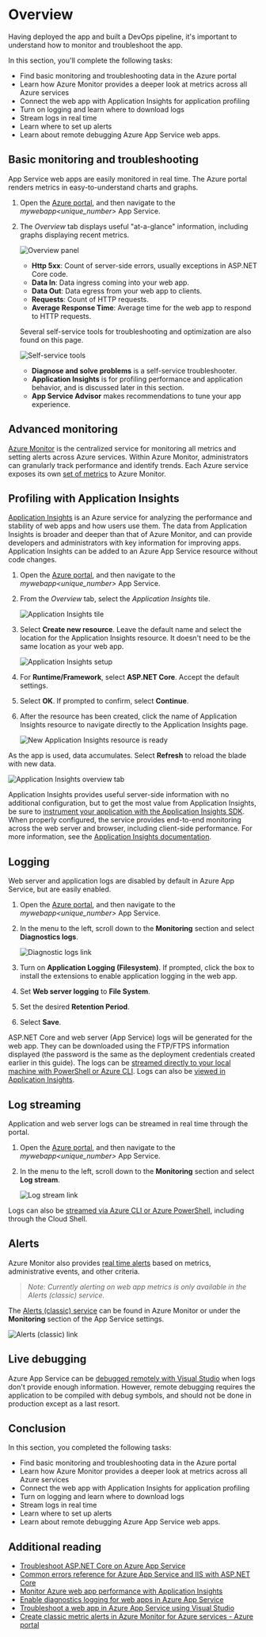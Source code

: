 # Overview

Having deployed the app and built a DevOps pipeline, it's important to understand how to monitor and troubleshoot the app.

In this section, you'll complete the following tasks:

* Find basic monitoring and troubleshooting data in the Azure portal
* Learn how Azure Monitor provides a deeper look at metrics across all Azure services
* Connect the web app with Application Insights for application profiling
* Turn on logging and learn where to download logs
* Stream logs in real time
* Learn where to set up alerts
* Learn about remote debugging Azure App Service web apps.

## Basic monitoring and troubleshooting

App Service web apps are easily monitored in real time. The Azure portal renders metrics in easy-to-understand charts and graphs.

1. Open the [Azure portal](https://portal.azure.com), and then navigate to the *mywebapp\<unique_number\>* App Service.

1. The *Overview* tab displays useful "at-a-glance" information, including graphs displaying recent metrics.

    ![Overview panel](./media/05/overview.png)

    * **Http 5xx**: Count of server-side errors, usually exceptions in ASP.NET Core code.
    * **Data In**: Data ingress coming into your web app.
    * **Data Out**: Data egress from your web app to clients.
    * **Requests**: Count of HTTP requests.
    * **Average Response Time**: Average time for the web app to respond to HTTP requests.

    Several self-service tools for troubleshooting and optimization are also found on this page.

    ![Self-service tools](./media/05/wizards.png)
    
    * **Diagnose and solve problems** is a self-service troubleshooter. 
    * **Application Insights** is for profiling performance and application behavior, and is discussed later in this section.
    * **App Service Advisor** makes recommendations to tune your app experience.

## Advanced monitoring

[Azure Monitor](https://docs.microsoft.com/azure/monitoring-and-diagnostics/) is the centralized service for monitoring all metrics and setting alerts across Azure services. Within Azure Monitor, administrators can granularly track performance and identify trends. Each Azure service exposes its own [set of metrics](https://docs.microsoft.com/azure/monitoring-and-diagnostics/monitoring-supported-metrics#microsoftwebsites-excluding-functions) to Azure Monitor.

## Profiling with Application Insights

[Application Insights](https://docs.microsoft.com/azure/application-insights/app-insights-overview) is an Azure service for analyzing the performance and stability of web apps and how users use them. The data from Application Insights is broader and deeper than that of Azure Monitor, and can provide developers and administrators with key information for improving apps. Application Insights can be added to an Azure App Service resource without code changes.

1. Open the [Azure portal](https://portal.azure.com), and then navigate to the *mywebapp\<unique_number\>* App Service.
1. From the *Overview* tab, select the *Application Insights* tile.
    
    ![Application Insights tile](./media/05/app-insights.png)

1. Select **Create new resource**. Leave the default name and select the location for the Application Insights resource. It doesn't need to be the same location as your web app.
    
    ![Application Insights setup](./media/05/new-app-insights.png)

1. For **Runtime/Framework**, select **ASP.NET Core**. Accept the default settings.
1. Select **OK**. If prompted to confirm, select **Continue**.
1. After the resource has been created, click the name of Application Insights resource to navigate directly to the Application Insights page.
    
    ![New Application Insights resource is ready](./media/05/new-app-insights-done.png)

As the app is used, data accumulates. Select **Refresh** to reload the blade with new data.

![Application Insights overview tab](./media/05/app-insights-overview.png)

Application Insights provides useful server-side information with no additional configuration, but to get the most value from Application Insights, be sure to [instrument your application with the Application Insights SDK](https://docs.microsoft.com/azure/application-insights/app-insights-asp-net-core). When properly configured, the service provides end-to-end monitoring across the web server and browser, including client-side performance. For more information, see the [Application Insights documentation](https://docs.microsoft.com/azure/application-insights/app-insights-overview).


## Logging

Web server and application logs are disabled by default in Azure App Service, but are easily enabled.

1. Open the [Azure portal](https://portal.azure.com), and then navigate to the *mywebapp\<unique_number\>* App Service.
1. In the menu to the left, scroll down to the **Monitoring** section and select **Diagnostics logs**.
    
    ![Diagnostic logs link](./media/05/logging.png)

1. Turn on **Application Logging (Filesystem)**. If prompted, click the box to install the extensions to enable application logging in the web app.
1. Set **Web server logging** to **File System**.
1. Set the desired **Retention Period**.
1. Select **Save**.

ASP.NET Core and web server (App Service) logs will be generated for the web app. They can be downloaded using the FTP/FTPS information displayed (the password is the same as the deployment credentials created earlier in this guide). The logs can be [streamed directly to your local machine with PowerShell or Azure CLI](https://docs.microsoft.com/azure/app-service/web-sites-enable-diagnostic-log#download). Logs can also be [viewed in Application Insights](https://docs.microsoft.com/azure/app-service/web-sites-enable-diagnostic-log#how-to-view-logs-in-application-insights).


## Log streaming

Application and web server logs can be streamed in real time through the portal.

1. Open the [Azure portal](https://portal.azure.com), and then navigate to the *mywebapp\<unique_number\>* App Service.
1. In the menu to the left, scroll down to the **Monitoring** section and select **Log stream**.
    
    ![Log stream link](./media/05/log-stream.png)

Logs can also be [streamed via Azure CLI or Azure PowerShell](https://docs.microsoft.com/azure/app-service/web-sites-enable-diagnostic-log#streamlogs), including through the Cloud Shell.
 
## Alerts

Azure Monitor also provides [real time alerts](https://docs.microsoft.com/azure/monitoring-and-diagnostics/insights-alerts-portal) based on metrics, administrative events, and other criteria.

> *Note: Currently alerting on web app metrics is only available in the Alerts (classic) service.*

The [Alerts (classic) service](https://docs.microsoft.com/azure/monitoring-and-diagnostics/monitor-quick-resource-metric-alert-portal) can be found in Azure Monitor or under the **Monitoring** section of the App Service settings.

![Alerts (classic) link](./media/05/alerts.png)

## Live debugging

Azure App Service can be [debugged remotely with Visual Studio](https://docs.microsoft.com/azure/app-service/web-sites-dotnet-troubleshoot-visual-studio#remotedebug) when logs don't provide enough information. However, remote debugging requires the application to be compiled with debug symbols, and should not be done in production except as a last resort.

## Conclusion

In this section, you completed the following tasks:

* Find basic monitoring and troubleshooting data in the Azure portal
* Learn how Azure Monitor provides a deeper look at metrics across all Azure services
* Connect the web app with Application Insights for application profiling
* Turn on logging and learn where to download logs
* Stream logs in real time
* Learn where to set up alerts
* Learn about remote debugging Azure App Service web apps.

## Additional reading

* [Troubleshoot ASP.NET Core on Azure App Service](https://docs.microsoft.com/aspnet/core/host-and-deploy/azure-apps/troubleshoot?view=aspnetcore-2.1)
* [Common errors reference for Azure App Service and IIS with ASP.NET Core](https://docs.microsoft.com/aspnet/core/host-and-deploy/azure-iis-errors-reference?view=aspnetcore-2.1)
* [Monitor Azure web app performance with Application Insights](https://docs.microsoft.com/azure/application-insights/app-insights-azure-web-apps)
* [Enable diagnostics logging for web apps in Azure App Service](https://docs.microsoft.com/en-us/azure/app-service/web-sites-enable-diagnostic-log)
* [Troubleshoot a web app in Azure App Service using Visual Studio](https://docs.microsoft.com/azure/app-service/web-sites-dotnet-troubleshoot-visual-studio)
* [Create classic metric alerts in Azure Monitor for Azure services - Azure portal](https://docs.microsoft.com/azure/monitoring-and-diagnostics/insights-alerts-portal)
